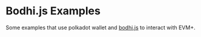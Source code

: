 # Bodhi.js Examples
Some examples that use polkadot wallet and [bodhi.js](https://github.com/AcalaNetwork/bodhi.js/) to interact with EVM+.